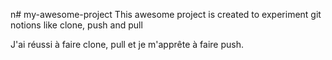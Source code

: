 n# my-awesome-project
This awesome project is created to experiment git notions like clone, push and pull

J'ai réussi à faire clone, pull et je m'apprête à faire push.


